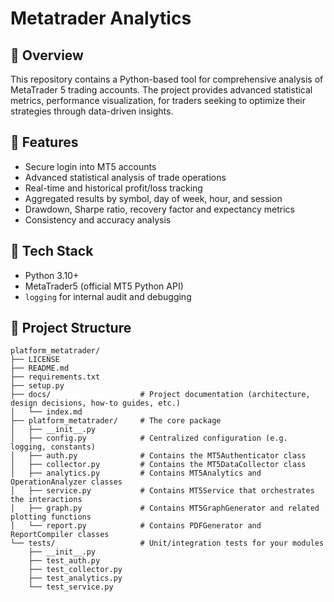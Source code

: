 # Metatrader Analytics

## 🔹 Overview 
This repository contains a Python-based tool for comprehensive analysis of MetaTrader 5 trading accounts. The project provides advanced statistical metrics, performance visualization, for traders seeking to optimize their strategies through data-driven insights.

## 🔹 Features
- Secure login into MT5 accounts
- Advanced statistical analysis of trade operations
- Real-time and historical profit/loss tracking
- Aggregated results by symbol, day of week, hour, and session
- Drawdown, Sharpe ratio, recovery factor and expectancy metrics
- Consistency and accuracy analysis

## 🔹 Tech Stack

- Python 3.10+
- MetaTrader5 (official MT5 Python API)
- `logging` for internal audit and debugging

## 🔹 Project Structure

```
platform_metatrader/
├── LICENSE
├── README.md
├── requirements.txt
├── setup.py
├── docs/                    # Project documentation (architecture, design decisions, how-to guides, etc.)
│   └── index.md
├── platform_metatrader/     # The core package
│   ├── __init__.py
│   ├── config.py            # Centralized configuration (e.g. logging, constants)
│   ├── auth.py              # Contains the MT5Authenticator class
│   ├── collector.py         # Contains the MT5DataCollector class
│   ├── analytics.py         # Contains MT5Analytics and OperationAnalyzer classes
│   ├── service.py           # Contains MT5Service that orchestrates the interactions
│   ├── graph.py             # Contains MT5GraphGenerator and related plotting functions
│   └── report.py            # Contains PDFGenerator and ReportCompiler classes 
└── tests/                   # Unit/integration tests for your modules
    ├── __init__.py
    ├── test_auth.py
    ├── test_collector.py
    ├── test_analytics.py
    └── test_service.py

```

